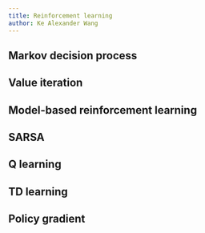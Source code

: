 ```yaml
---
title: Reinforcement learning
author: Ke Alexander Wang
---
```


## Markov decision process

## Value iteration

## Model-based reinforcement learning

## SARSA

## Q learning

## TD learning

## Policy gradient